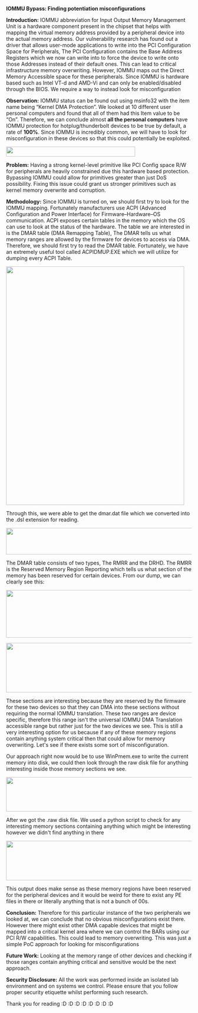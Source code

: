**<span class="mark">IOMMU Bypass: Finding potentiation
misconfigurations</span>**

<span class="mark">**Introduction:** IOMMU abbreviation for Input Output
Memory Management Unit is a hardware component present in the chipset
that helps with mapping the virtual memory address provided by a
peripheral device into the actual memory address. Our vulnerability
research has found out a driver that allows user-mode applications to
write into the PCI Configuration Space for Peripherals, The PCI
Configuration contains the Base Address Registers which we now can write
into to force the device to write onto those Addresses instead of their
default ones. This can lead to critical infrastructure memory
overwriting. However, IOMMU maps out the Direct Memory Accessible space
for these peripherals. Since IOMMU is hardware based such as Intel VT-d
and AMD-Vi and can only be enabled/disabled through the BIOS. We require
a way to instead look for misconfiguration</span>

<span class="mark">**Observation:** IOMMU status can be found out using
msinfo32 with the item name being “Kernel DMA Protection”. We looked at
10 different user personal computers and found that all of them had this
Item value to be “On”. Therefore, we can conclude almost **all the
personal computers** have IOMMU protection for hotplug/thunderbolt
devices to be true by default, a rate of **100%**. Since IOMMU is
incredibly common, we will have to look for misconfiguration in these
devices so that this could potentially be exploited.</span>

<img src="./assets/images/iommu-bypass/media/image2.png"
style="width:3.64583in;height:0.28125in" />

<span class="mark">**Problem:** Having a strong kernel-level primitive
like PCI Config space R/W for peripherals are heavily constrained due
this hardware based protection. Bypassing IOMMU could allow for
primitives greater than just DoS possibility. Fixing this issue could
grant us stronger primitives such as kernel memory overwrite and
corruption.</span>

<span class="mark">**Methodology:** Since IOMMU is turned on, we should
first try to look for the IOMMU mapping. Fortunately manufacturers use
ACPI (Advanced Configuration and Power Interface) for
Firmware–Hardware–OS communication. ACPI exposes certain tables in the
memory which the OS can use to look at the status of the hardware. The
table we are interested in is the DMAR table (DMA Remapping Table), The
DMAR tells us what memory ranges are allowed by the firmware for devices
to access via DMA. Therefore, we should first try to read the DMAR
table. Fortunately, we have an extremely useful tool called ACPIDMUP.EXE
which we will utilize for dumping every ACPI Table.</span>

<img src="./assets/images/iommu-bypass/media/image4.png"
style="width:5.03125in;height:6.71875in" />

<span class="mark">Through this, we were able to get the dmar.dat file
which we converted into the .dsl extension for reading.</span>

<img src="./assets/images/iommu-bypass/media/image5.png"
style="width:6.5in;height:0.75in" />

<span class="mark">The DMAR table consists of two types, The RMRR and
the DRHD. The RMRR is the Reserved Memory Region Reporting which tells
us what section of the memory has been reserved for certain devices.
From our dump, we can clearly see this:</span>

<img src="./assets/images/iommu-bypass/media/image7.png"
style="width:6.5in;height:1.34722in" />

<img src="./assets/images/iommu-bypass/media/image1.png"
style="width:6.5in;height:1.38889in" />

<span class="mark">These sections are interesting because they are
reserved by the firmware for these two devices so that they can DMA into
these sections without requiring the normal IOMMU translation. These two
ranges are device specific, therefore this range isn't the universal
IOMMU DMA Translation accessible range but rather just for the two
devices we see. This is still a very interesting option for us because
if any of these memory regions contain anything system critical then
that could allow for memory overwriting. Let's see if there exists some
sort of misconfiguration.</span>

<span class="mark">Our approach right now would be to use WinPmem.exe to
write the current memory into disk, we could then look through the raw
disk file for anything interesting inside those memory sections we
see.</span>

<img src="./assets/images/iommu-bypass/media/image6.png"
style="width:6.5in;height:0.97222in" />

<span class="mark">After we got the .raw disk file. We used a python
script to check for any interesting memory sections containing anything
which might be interesting however we didn't find anything in
there</span>

<img src="./assets/images/iommu-bypass/media/image3.png"
style="width:6.5in;height:1.11111in" />

<span class="mark">This output does make sense as these memory regions
have been reserved for the peripheral devices and it would be weird for
there to exist any PE files in there or literally anything that is not a
bunch of 00s.</span>

<span class="mark">**Conclusion:** Therefore for this particular
instance of the two peripherals we looked at, we can conclude that no
obvious misconfigurations exist there. However there might exist other
DMA capable devices that might be mapped into a critical kernel area
where we can control the BARs using our PCI R/W capabilities. This could
lead to memory overwriting. This was just a simple PoC approach for
looking for misconfigurations</span>

<span class="mark">**Future Work:** Looking at the memory range of other
devices and checking if those ranges contain anything critical and
sensitive would be the next approach.</span>

<span class="mark">**Security Disclosure:** All the work was performed
inside an isolated lab environment and on systems we control. Please
ensure that you follow proper security etiquette whilst performing such
research.</span>

<span class="mark">Thank you for reading :D :D :D :D :D :D :D :D</span>
